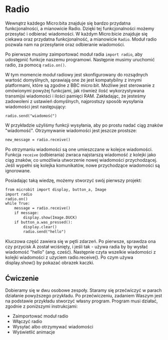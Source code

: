 # Radio

Wewnątrz każdego Micro:bita znajduje się bardzo przydatna funkcjonalności, a mianowicie Radio. Dzięki tej funkcjonalności możemy przesyłać i odbierać wiadomości.
W każdym Micro:bicie znajduje się ciekawa oraz przydatna funkcjonalność, a mianowicie `Radio`. Moduł radio pozwala nam
na przesyłanie oraz odbieranie wiadomości.

Po pierwsze musimy zaimportować moduł radia `import radio`, aby udostępnić funkcje naszemu programowi. Następnie musimy uruchomić radio, za pomocą `radio.on()`.

W tym momencie moduł radiowy jest skonfigurowany do rozsądnych wartość domyślnych, sprawiają one że jest kompatybilny z innymi platformami, które są zgodne z BBC micro:bit.
Możliwe jest sterowanie z omówionymi powyżej funkcjami, jak również ilość wykorzystywana transmijsi wiadomości i ilości pamięci RAM. Zakładając, że jesteśmy zadowoleni z ustawień
domyślnych, najprostszy sposób wysyłania wiadomości jest następujący:

`radio.send("wiadomość")`

W przykładzie użyliśmy funkcji wysyłania, aby po prostu nadać ciąg znaków "wiadomość". Otrzymywanie wiadomości jest jeszcze prostsze:

```markdown
new_message = radio.receive()
```

Po otrzymaniu wiadomości są one umieszczane w kolejce wiadomości. Funkcja `receive` (odbierania) zwraca najstarszą wiadomość z kolejki jako ciąg znaków, co umożliwia utworzenie nowej wiadomości przychodzącej. Jeśli wypełni się kolejka komunikatów, nowe przychodzące wiadomości są ignorowane.

Posiadając taką wiedzę, możemy stworzyć swój pierwszy projekt:

```markdown
from microbit import display, button_a, Image
import radio
radio.on()
while True:
    message = radio.receive()
    if message:
        display.show(Image.DUCK)
    if button_a.was_pressed():
        display.clear()
        radio.send("hello")

```

Kluczowa część zawiera się w pętli zdarzeń. Po pierwsze, sprawdza ona czy przycisk A został wciśnięty, i jeśli tak - używa radia by by wysłać wiadomość "hello" (ang. cześć). Następnie czyta wszelkie wiadomości z kolejki wiadomości z użyciem radio.receive(). Po czym używa display.show() by pokazać obrazek kaczki.

## Ćwiczenie

Dobieramy się w dwu osobowe zespoły. Staramy się przećwiczyć w parach działanie powyższego przykładu. Po przećwiczeniu, zadaniem Waszym jest
na podstawie przykładu stworzyć własny program. Program musi działać, zgodnie z poniższymi instrukcjami:

* Zaimportować moduł radio
* Włączyć radio
* Wysyłać albo otrzymywać wiadomości
* Wyświetlić animacje
